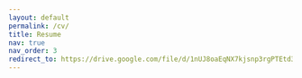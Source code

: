 ```yaml
---
layout: default
permalink: /cv/
title: Resume
nav: true
nav_order: 3
redirect_to: https://drive.google.com/file/d/1nUJ8oaEqNX7kjsnp3rgPTEtd3V2zLKLc/view?usp=sharing
---
```

